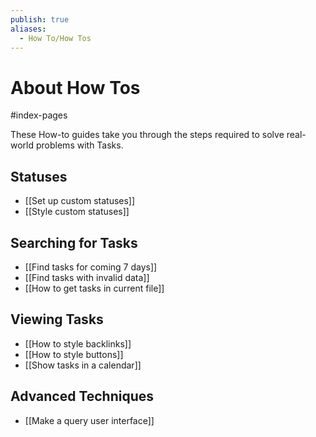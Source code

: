 ```yaml
---
publish: true
aliases:
  - How To/How Tos
---
```


# About How Tos

<span class="related-pages">#index-pages</span>

These How-to guides take you through the steps required to solve real-world problems with Tasks.

## Statuses

- [[Set up custom statuses]]
- [[Style custom statuses]]

## Searching for Tasks

- [[Find tasks for coming 7 days]]
- [[Find tasks with invalid data]]
- [[How to get tasks in current file]]

## Viewing Tasks

- [[How to style backlinks]]
- [[How to style buttons]]
- [[Show tasks in a calendar]]

## Advanced Techniques

- [[Make a query user interface]]

